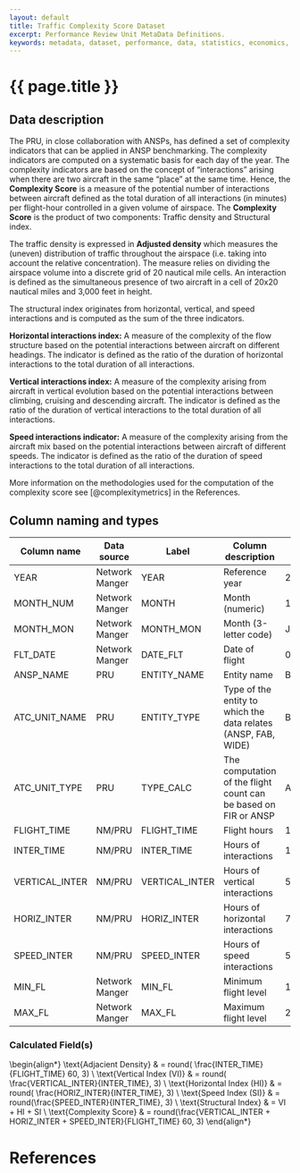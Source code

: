 ```yaml
---
layout: default
title: Traffic Complexity Score Dataset
excerpt: Performance Review Unit MetaData Definitions.
keywords: metadata, dataset, performance, data, statistics, economics, air transport, flights, europe, cost efficiency
---
```

# {{ page.title }}

## Data description

The PRU, in close collaboration with ANSPs, has defined a set of complexity indicators that can be applied in ANSP benchmarking. The complexity indicators are computed on a systematic basis for each day of the year. The complexity indicators are based on the concept of “interactions” arising when there are two aircraft in the same “place” at the same time. Hence, the **Complexity Score** is a measure of the potential number of interactions between aircraft defined as the total duration of all interactions (in minutes) per flight-hour controlled in a given volume of airspace. The **Complexity Score** is the product of two components: Traffic density and Structural index.

The traffic density is expressed in **Adjusted density** which measures the (uneven) distribution of traffic throughout the airspace (i.e. taking into account the relative concentration). The measure relies on dividing the airspace volume into a discrete grid of 20 nautical mile cells. An interaction is defined as the simultaneous presence of two aircraft in a cell of 20x20 nautical miles and 3,000 feet in height.

The structural index originates from horizontal, vertical, and speed interactions and is computed as the sum of the three indicators.

**Horizontal interactions index:** A measure of the complexity of the flow structure based on the potential interactions between aircraft on different headings. The indicator is defined as the ratio of the duration of horizontal interactions to the total duration of all interactions.

**Vertical interactions index:** A measure of the complexity arising from aircraft in vertical evolution based on the potential interactions between climbing, cruising and descending aircraft. The indicator is defined as the ratio of the duration of vertical interactions to the total duration of all interactions.

**Speed interactions indicator:** A measure of the complexity arising from the aircraft mix based on the potential interactions between aircraft of different speeds. The indicator is defined as the ratio of the duration of speed interactions to the total duration of all interactions.

More information on the methodologies used for the computation of the complexity score see [@complexitymetrics] in the References.

## Column naming and types

| Column name    | Data source    | Label          | Column description                                              | Example      |
|----------------|----------------|----------------|-----------------------------------------------------------------|--------------|
| YEAR           | Network Manger | YEAR           | Reference year                                                  | 2014         |
| MONTH_NUM      | Network Manger | MONTH          | Month (numeric)                                                 | 1            |
| MONTH_MON      | Network Manger | MONTH_MON      | Month (3-letter code)                                           | JAN          |
| FLT_DATE       | Network Manger | DATE_FLT       | Date of flight                                                  | 05/01/2014   |
| ANSP_NAME      | PRU            | ENTITY_NAME    | Entity name                                                     | Belgocontrol |
| ATC_UNIT_NAME  | PRU            | ENTITY_TYPE    | Type of the entity to which the data relates (ANSP, FAB, WIDE)  | Brussels     |
| ATC_UNIT_TYPE  | PRU            | TYPE_CALC      | The computation of the flight count can be based on FIR or ANSP | ACC          |
| FLIGHT_TIME    | NM/PRU         | FLIGHT_TIME    | Flight hours                                                    | 1491         |
| INTER_TIME     | NM/PRU         | INTER_TIME     | Hours of interactions                                           | 131          |
| VERTICAL_INTER | NM/PRU         | VERTICAL_INTER | Hours of vertical interactions                                  | 51           |
| HORIZ_INTER    | NM/PRU         | HORIZ_INTER    | Hours of horizontal interactions                                | 73           |
| SPEED_INTER    | NM/PRU         | SPEED_INTER    | Hours of speed interactions                                     | 55           |
| MIN_FL         | Network Manger | MIN_FL         | Minimum flight level                                            | 100          |
| MAX_FL         | Network Manger | MAX_FL         | Maximum flight level                                            | 250          |


### Calculated Field(s)

\begin{align*}
\text{Adjacient Density}     & = round( \frac{INTER\_TIME}{FLIGHT\_TIME} 60, 3) \\
\text{Vertical Index (VI)}   & = round( \frac{VERTICAL\_INTER}{INTER\_TIME}, 3) \\
\text{Horizontal Index (HI)} & = round( \frac{HORIZ\_INTER}{INTER\_TIME}, 3) \\
\text{Speed Index (SI)}      & = round(\frac{SPEED\_INTER}{INTER\_TIME}, 3) \\
\text{Structural Index}      & = VI + HI + SI \\
\text{Complexity Score}      & = round(\frac{VERTICAL\_INTER + HORIZ\_INTER + SPEED\_INTER}{FLIGHT\_TIME} 60, 3)
\end{align*}

# References